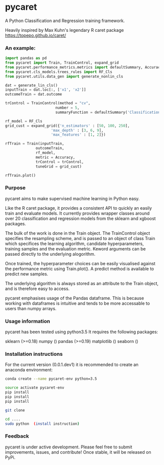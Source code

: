 # pycaret

A Python Classification and Regression training framework.

Heavily inspired by Max Kuhn's legendary R caret package https://topepo.github.io/caret/



### An example:

``` python
import pandas as pd
from pycaret import Train, TrainControl, expand_grid
from pycaret.performance_metrics.metrics import defaultSummary, Accuracy
from pycaret.cls_models.trees_rules import RF_Cls
from pycaret.utils.data_gen import generate_nonlin_cls

dat = generate_lin_cls()
inputTrain = dat.loc[:, ['x1', 'x2']]
outcomeTrain = dat.outcome

trControl = TrainControl(method = "cv",
                       number = 5,
                       summaryFunction = defaultSummary('Classification'))

rf_model = RF_Cls
grid_cust = expand_grid({'n_estimators' : [50, 100, 250],
                     'max_depth' : [3, 6, 9],
                     'max_features' : [1, 2]})

rfTrain = Train(inputTrain,
              outcomeTrain,
              rf_model,
              metric = Accuracy,
              trControl = trControl,
              tuneGrid = grid_cust)

rfTrain.plot()
```

### Purpose

pycaret aims to make supervised machine learning in Python easy.

Like the R caret package, it provides a consistent API to quickly an easily train and evaluate models. It currently provides wrapper classes around over 20 classification and regression models from the sklearn and xgboost packages.

The bulk of the work is done in the Train object. The TrainControl object specifies the resampling scheme, and is passed to an object of class Train which specifices the learning algorithm, candidate hyperparameters, training samples and the evaluation metric. Keword arguments can be passed directly to the underlying alogorithm.

Once trained, the hyperparameter choices can be easily visualised against the performance metric using Train.plot(). A predict method is available to predict new samples.

The underlying algorithm is always stored as an attribute to the Train object, and is therefore easy to access.

pycaret emphasises usage of the Pandas dataframe. This is because working with dataframes is intuitive and tends to be more accessable to users than numpy arrays.

### Usage information

pycaret has been tested using python3.5
It requires the following packages:

sklearn (>=0.18)
numpy ()
pandas (>=0.19)
matplotlib ()
seaborn ()

### Installation instructions

For the current version (0.0.1.dev1) it is recommended to create an anaconda environment:

``` bash
conda create --name pycaret-env python=3.5

source activate pycaret-env
pip install
pip install
pip install

git clone

cd ....
sudo python  (install instruction)
```

### Feedback

pycaret is under active development. Please feel free to submit improvements, issues, and contribute! Once stable, it will be released on PyPi.





